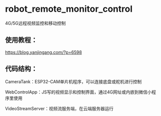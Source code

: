 # robot_remote_monitor_control
4G/5G远程视频监控和移动控制

## 使用教程：
https://blog.yanjingang.com/?p=6598


## 代码结构：
CameraTank：ESP32-CAM单片机程序，可以连接底盘或舵机进行控制

WebControlApp：JS写的视频显示和控制界面，通过4G网址或内嵌到微信小程序里使用

VideoStreamServer：视频流服务端，在云端服务器运行

